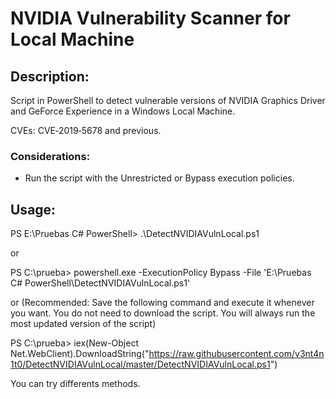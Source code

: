 # NVIDIA Vulnerability Scanner for Local Machine

## Description: 

Script in PowerShell to detect vulnerable versions of NVIDIA Graphics Driver and GeForce Experience in a Windows Local Machine. 

CVEs: CVE‑2019‑5678 and previous.

### Considerations: 

- Run the script with the Unrestricted or Bypass execution policies.


## Usage: 

PS E:\Pruebas C# PowerShell> .\DetectNVIDIAVulnLocal.ps1

or

PS C:\prueba> powershell.exe -ExecutionPolicy Bypass -File 'E:\Pruebas C# PowerShell\DetectNVIDIAVulnLocal.ps1'

or (Recommended: Save the following command and execute it whenever you want. You do not need to download the script. You will always run the most updated version of the script)

PS C:\prueba> iex(New-Object Net.WebClient).DownloadString("https://raw.githubusercontent.com/v3nt4n1t0/DetectNVIDIAVulnLocal/master/DetectNVIDIAVulnLocal.ps1")


You can try differents methods.


